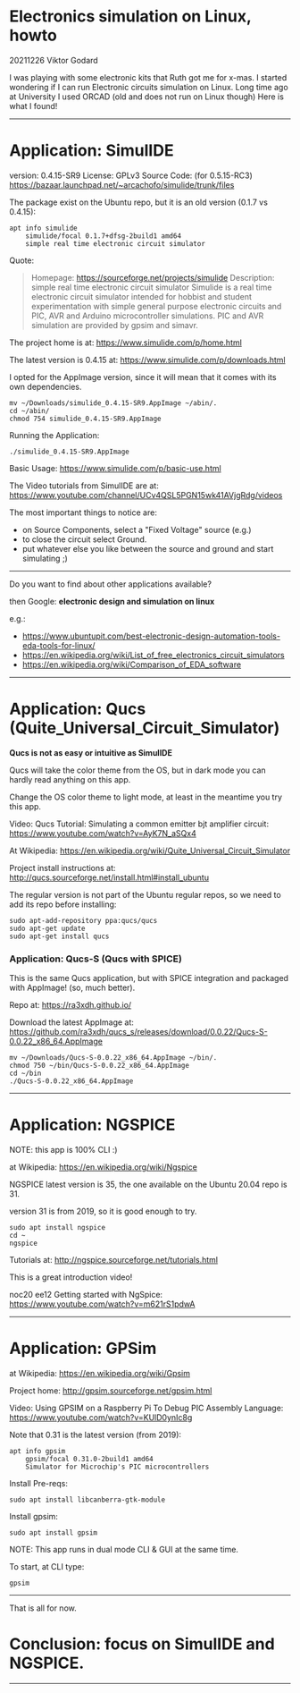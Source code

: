 # Electronics simulation on Linux, howto

  20211226
  Viktor Godard

I was playing with some electronic kits that Ruth got me for x-mas. 
I started wondering if I can run Electronic circuits simulation on Linux. 
Long time ago at University I used ORCAD (old and does not run on Linux though) 
Here is what I found!

---


# Application: SimulIDE

version: 0.4.15-SR9 
License: GPLv3 
Source Code: (for 0.5.15-RC3) 
https://bazaar.launchpad.net/~arcachofo/simulide/trunk/files

The package exist on the Ubuntu repo, but it is an old version (0.1.7 vs 0.4.15): 

    apt info simulide
        simulide/focal 0.1.7+dfsg-2build1 amd64
        simple real time electronic circuit simulator


Quote: 
> Homepage: https://sourceforge.net/projects/simulide
> Description: simple real time electronic circuit simulator
> Simulide is a real time electronic circuit simulator intended for hobbist and
> student experimentation with simple general purpose electronic circuits and
> PIC, AVR and Arduino microcontroller simulations.
> PIC and AVR simulation are provided by gpsim and simavr.

The project home is at: 
https://www.simulide.com/p/home.html

The latest version is 0.4.15 at: 
https://www.simulide.com/p/downloads.html


I opted for the AppImage version, since it will mean that it comes with its own dependencies. 

    mv ~/Downloads/simulide_0.4.15-SR9.AppImage ~/abin/.
    cd ~/abin/
    chmod 754 simulide_0.4.15-SR9.AppImage

Running the Application: 

    ./simulide_0.4.15-SR9.AppImage

Basic Usage: 
https://www.simulide.com/p/basic-use.html

The Video tutorials from SimulIDE are at: 
https://www.youtube.com/channel/UCv4QSL5PGN15wk41AVjgRdg/videos

The most important things to notice are:
- on Source Components, select a "Fixed Voltage" source (e.g.)
- to close the circuit select Ground.
- put whatever else you like between the source and ground and start simulating ;)


---

Do you want to find about other applications available?

then Google: **electronic design and simulation on linux**

e.g.: 
- https://www.ubuntupit.com/best-electronic-design-automation-tools-eda-tools-for-linux/
- https://en.wikipedia.org/wiki/List_of_free_electronics_circuit_simulators
- https://en.wikipedia.org/wiki/Comparison_of_EDA_software

---

# Application: Qucs  (Quite_Universal_Circuit_Simulator)

**Qucs is not as easy or intuitive as SimulIDE**

Qucs will take the color theme from the OS, but in dark mode you can hardly read anything on this app.

Change the OS color theme to light mode, at least in the meantime you try this app.

Video: Qucs Tutorial: Simulating a common emitter bjt amplifier circuit: 
https://www.youtube.com/watch?v=AyK7N_aSQx4

At Wikipedia: https://en.wikipedia.org/wiki/Quite_Universal_Circuit_Simulator

Project install instructions at: http://qucs.sourceforge.net/install.html#install_ubuntu 

The regular version is not part of the Ubuntu regular repos, so we need to add its repo before installing:

    sudo apt-add-repository ppa:qucs/qucs
    sudo apt-get update
    sudo apt-get install qucs


### Application: Qucs-S  (Qucs with SPICE)

This is the same Qucs application, but with SPICE integration and packaged with AppImage! (so, much better).

Repo at: https://ra3xdh.github.io/

Download the latest AppImage at: 
https://github.com/ra3xdh/qucs_s/releases/download/0.0.22/Qucs-S-0.0.22_x86_64.AppImage

    mv ~/Downloads/Qucs-S-0.0.22_x86_64.AppImage ~/bin/.
    chmod 750 ~/bin/Qucs-S-0.0.22_x86_64.AppImage
    cd ~/bin
    ./Qucs-S-0.0.22_x86_64.AppImage


---

# Application: NGSPICE

NOTE: this app is 100% CLI :)

at Wikipedia: https://en.wikipedia.org/wiki/Ngspice 

NGSPICE latest version is 35, the one available on the Ubuntu 20.04 repo is 31.

version 31 is from 2019, so it is good enough to try.

    sudo apt install ngspice
    cd ~
    ngspice

Tutorials at: http://ngspice.sourceforge.net/tutorials.html

This is a great introduction video!

noc20 ee12 Getting started with NgSpice:  
https://www.youtube.com/watch?v=m621rS1pdwA


---

# Application: GPSim

at Wikipedia: https://en.wikipedia.org/wiki/Gpsim

Project home: http://gpsim.sourceforge.net/gpsim.html

Video: Using GPSIM on a Raspberry Pi To Debug PIC Assembly Language:  
https://www.youtube.com/watch?v=KUlD0ynIc8g

Note that 0.31 is the latest version (from 2019):

    apt info gpsim
        gpsim/focal 0.31.0-2build1 amd64
        Simulator for Microchip's PIC microcontrollers


Install Pre-reqs: 

    sudo apt install libcanberra-gtk-module

Install gpsim:

    sudo apt install gpsim

NOTE: This app runs in dual mode CLI & GUI at the same time.

To start, at CLI type:

    gpsim


---

That is all for now. 

# Conclusion: focus on SimulIDE and NGSPICE.

---
